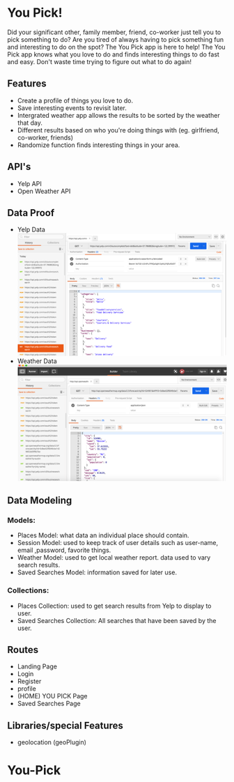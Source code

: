 # You Pick!
Did your significant other, family member, friend, co-worker just tell you to pick something to do? Are you tired of always having to pick something fun and interesting to do on the spot? The You Pick app is here to help! The You Pick app knows what you love to do and finds interesting things to do fast and easy. Don't waste time trying to figure out what to do again!


## Features
- Create a profile of things you love to do.
- Save interesting events to revisit later.
- Intergrated weather app allows the results to be sorted by the weather that day.
- Different results based on who you're doing things with (eg. girlfriend, co-worker, friends)
- Randomize function finds interesting things in your area.


## API's
- Yelp API
- Open Weather API
## Data Proof
 - Yelp Data
![Alt text](./app/assets/images/YelpData.png?raw=true)
 - Weather Data
![Alt text](./app/assets/images/WeatherData.png?raw=true)

## Data Modeling
  ### Models:
  - Places Model: what data an individual place should contain.
  - Session Model: used to keep track of user details such as user-name, email ,password, favorite things.
  - Weather Model: used to get local weather report. data used to vary search results.
  - Saved Searches Model: information saved for later use.
  ### Collections:
  - Places Collection: used to get search results from Yelp to display to user.
  - Saved Searches Collection: All searches that have been saved by the user.

## Routes
- Landing Page
- Login
- Register
- profile
- (HOME) YOU PICK Page
- Saved Searches Page
## Libraries/special Features
- geolocation (geoPlugin)
# You-Pick
